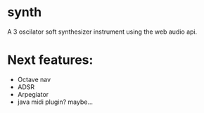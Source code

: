 synth
=====

A 3 oscilator soft synthesizer instrument using the web audio api.

Next features:
=====
- Octave nav
- ADSR
- Arpegiator
- java midi plugin? maybe...

